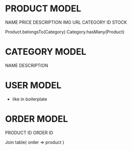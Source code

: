 # PRODUCT MODEL 

NAME PRICE DESCRIPTION IMG URL CATEGORY ID STOCK 

Product.belongsTo(Category)
Category.hasMany(Product)

# CATEGORY MODEL 
NAME DESCRIPTION 

# USER MODEL
 * like in boilerplate 

# ORDER MODEL 

PRODUCT ID ORDER ID 

Join table( order => product )